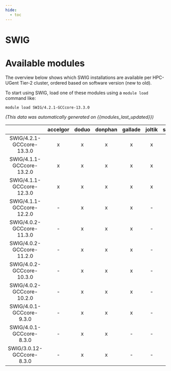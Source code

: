 ```yaml
---
hide:
  - toc
---
```


SWIG
====

# Available modules


The overview below shows which SWIG installations are available per HPC-UGent Tier-2 cluster, ordered based on software version (new to old).

To start using SWIG, load one of these modules using a `module load` command like:

```shell
module load SWIG/4.2.1-GCCcore-13.3.0
```

*(This data was automatically generated on {{modules_last_updated}})*  

| |accelgor|doduo|donphan|gallade|joltik|shinx|skitty|
| :---: | :---: | :---: | :---: | :---: | :---: | :---: | :---: |
|SWIG/4.2.1-GCCcore-13.3.0|x|x|x|x|x|x|x|
|SWIG/4.1.1-GCCcore-13.2.0|x|x|x|x|x|x|x|
|SWIG/4.1.1-GCCcore-12.3.0|x|x|x|x|x|x|x|
|SWIG/4.1.1-GCCcore-12.2.0|-|x|x|x|-|-|-|
|SWIG/4.0.2-GCCcore-11.3.0|-|x|x|x|-|x|-|
|SWIG/4.0.2-GCCcore-11.2.0|-|x|x|x|-|-|-|
|SWIG/4.0.2-GCCcore-10.3.0|-|x|x|x|-|-|-|
|SWIG/4.0.2-GCCcore-10.2.0|-|x|x|x|-|-|-|
|SWIG/4.0.1-GCCcore-9.3.0|-|x|x|x|-|-|-|
|SWIG/4.0.1-GCCcore-8.3.0|-|x|x|-|-|-|-|
|SWIG/3.0.12-GCCcore-8.3.0|-|x|x|-|-|-|-|
